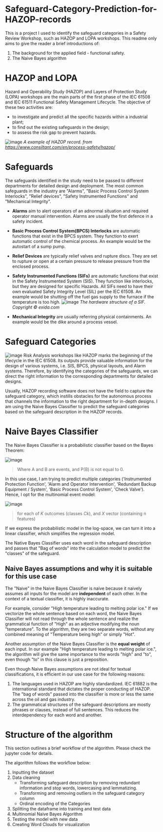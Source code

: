 # Safeguard-Category-Prediction-for-HAZOP-records
This is a project I used to identify the safeguard categories in a Safety Review Workshop, such as HAZOP and LOPA workshops. 
This readme only aims to give the reader a brief introductions of:
1. The background for the applied field - functional safety.
2. The Naive Bayes algorithm


# HAZOP and LOPA
Hazard and Operability Study (HAZOP) and Layers of Protection Study (LOPA) workshops are the main parts of the first phase of the IEC 61508 and IEC 61511 Functional Safety Management Lifecycle. The objective of these two activities are:
- to investigate and predict all the specific hazards within a industrial plant;
- to find out the existing safeguards in the design;
- to assess the risk gap to prevent hazards.

![image](https://user-images.githubusercontent.com/107201347/212220837-bb79a9d3-b008-4b88-b4be-082767fb6b85.png)
*A example of HAZOP record. from https://www.consiltant.com/en/process-safety/hazop/*

# Safeguards
The safeguards identified in the study need to be passed to different departments for detailed design and deployment. 
The most common safeguards in the industry are "Alarms", "Basic Process Control System Interlocks", "Relief devices", "Safety Instrumented Functions" and "Mechanical Integrity".
- **Alarms** aim to alert operators of an adnormal situation and required operator manual intervention. Alarms are usually the first defence in a safety incident. 
- **Basic Process Control System(BPCS) Interlocks** are automatic functions that exist in the BPCS system. They function to exert automatic control of the chemical process. An example would be the autostart of a sump pump.
- **Relief Devices** are typically relief valves and rupture discs. They are set to rupture or open at a certain pressure to release pressure from the enclosed process.
- **Safety Instrumented Functions (SIFs)** are automatic functions that exist in the Safety Instrumented System (SIS). They function like interlocks, but they are designed for specific Hazards. All SIFs need to have their own evaluated Safety Integrity Level (SIL) per the IEC 61508. An example would be shutting off the fuel gas supply to the furnace if the temperature is too high.
![image](https://user-images.githubusercontent.com/107201347/212571751-4c33b8b9-e340-4a0a-9146-df5fabc7b13a.png)
*The hardware structure of a SIF.  Copyright © exida.com*

- **Mechanical Integrity** are usually referring physical containments. An example would be the dike around a process vessel.

# Safeguard Categories
![image](https://user-images.githubusercontent.com/107201347/212577687-32ddbe65-ee6e-4bb0-bc2b-f82f48854b37.png)
Risk Analysis workshops like HAZOP marks the beginning of the lifecycle in the IEC 61508. Its outputs provide valuable information for the design of various systems, i.e. SIS, BPCS, physical layouts, and Alarm systems. Therefore, by identifying the categories of the safeguards, we can direct the right information to the corresponding departments for detailed designs.

Usually, HAZOP recording software does not have the field to capture the safeguard category, which instills obstacles for the autonomous process that channels the information to the right department for in-depth designs. I am using the Naive Bayes Classifier to predict the safeguard categories based on the safeguard description in the HAZOP records.

# Naive Bayes Classifier
The Naive Bayes Classifier is a probabilistic classifier based on the Bayes Theorem:

![image](https://user-images.githubusercontent.com/107201347/212579607-fb2ba467-eec0-4fb8-a313-e5061b0372e8.png)

>Where A and B are events, and P(B) is not equal to 0. 

In this use case, I am trying to predict multiple categories ('Instrumented Protection Function', 'Alarm and Operator Intervention', 'Redundant Backup Equipment / System', 'Basic Process Control System', 'Check Valve'). Hence, I opt for the multinomial event model:

![image](https://user-images.githubusercontent.com/107201347/212580981-0f9747e2-4698-4f34-8773-c4881915ca5a.png)

>for each of *K* outcomes (classes *Ck*), and *X* vector (containing n features) 

If we express the probabilistic model in the log-space, we can turn it into a linear classifier, which simplifies the regression model.

The Native Bayes Classifier uses each word in the safeguard description and passes that "Bag of words" into the calculation model to predict the "classes" of the safeguard.

## Naive Bayes assumptions and why it is suitable for this use case 
The "Naive" in the Naive Bayes Classifier is naive because it naively assumes all inputs for the model are **independent** of each other. In the context of a textual classifier, it is highly inaccurate. 

For example, consider "High temperature leading to melting polar ice." If we vectorize the whole sentence based on each word, the Naive Bayes Classifier will not read through the whole sentence and realize the grammatical function of "High" as an adjective modifying the noun "temperature". To the algorithm, they are two separate words, without any combined meaning of "Temperature being high" or simply "Hot". 

Another assumption of the Naive Bayes Classifier is the **equal weight** of each input. In our example "High temperature leading to melting polar ice.", the algorithm will give the same importance to the words "high" and "to", even though "to" in this clause is just a preposition.

Even though Naive Bayes assumptions are not ideal for textual classifications, it is efficient in our use case for the following reasons: 
1. The languages used in HAZOP are highly standardized. IEC 61882 is the international standard that dictates the proper conducting of HAZOP. The "bag of words" passed into the classifier is more or less the same across the oil and gas industry. 
2. The grammatical structures of the safeguard descriptions are mostly phrases or clauses, instead of full sentences. This reduces the interdependency for each word and another.

# Structure of the algorithm
This section outlines a brief workflow of the algorithm. Please check the jupyter code for details.

The algorithm follows the workflow below:
1. Inputting the dataset
2. Data cleaning
   - Transforming safeguard description by removing redundant information and stop words, lowercasing and lemmatizing.
   - Transforming and removing outliers in the safeguard category column
   - Ordinal encoding of the Categories
3. Splitting the dataframe into training and test data
4. Multinomial Naive Bayes Algorithm
5. Testing the model with new data
6. Creating Word Clouds for visualization
